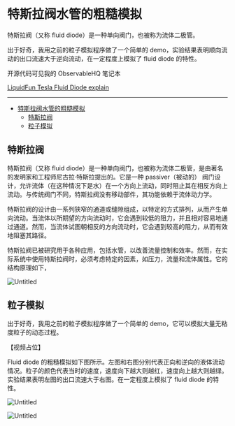 # 特斯拉阀水管的粗糙模拟

特斯拉阀（又称 fluid diode）是一种单向阀门，也被称为流体二极管。

出于好奇，我用之前的粒子模拟程序做了一个简单的 demo，实验结果表明顺向流动的出口流速大于逆向流动，在一定程度上模拟了 fluid diode 的特性。

开源代码可见我的 ObservableHQ 笔记本

[LiquidFun Tesla Fluid Diode explain](https://observablehq.com/@listenzcc/liquidfun-tesla-fluid-diode-explain)

---
- [特斯拉阀水管的粗糙模拟](#特斯拉阀水管的粗糙模拟)
  - [特斯拉阀](#特斯拉阀)
  - [粒子模拟](#粒子模拟)


## 特斯拉阀

特斯拉阀（又称 fluid diode）是一种单向阀门，也被称为流体二极管，是由著名的发明家和工程师尼古拉·特斯拉提出的。它是一种 passiver（被动的） 阀门设计，允许流体（在这种情况下是水）在一个方向上流动，同时阻止其在相反方向上流动。与传统阀门不同，特斯拉阀没有移动部件，其功能依赖于流体动力学。

特斯拉阀的设计由一系列狭窄的通道或缝隙组成，以特定的方式排列，从而产生单向流动。当流体以所期望的方向流动时，它会遇到较低的阻力，并且相对容易地通过通道。然而，当流体试图朝相反的方向流动时，它会遇到较高的阻力，从而有效地阻塞其路径。

特斯拉阀已被研究用于各种应用，包括水管，以改善流量控制和效率。然而，在实际系统中使用特斯拉阀时，必须考虑特定的因素，如压力，流量和流体属性。它的结构原理如下，

![Untitled](%E7%89%B9%E6%96%AF%E6%8B%89%E9%98%80%E6%B0%B4%E7%AE%A1%E7%9A%84%E7%B2%97%E7%B3%99%E6%A8%A1%E6%8B%9F%20f23c05e770294b909062893e34ca5215/Untitled.png)

## 粒子模拟

出于好奇，我用之前的粒子模拟程序做了一个简单的 demo，它可以模拟大量无粘度粒子的动态过程。

【视频占位】

Fluid diode 的粗糙模拟如下图所示。左图和右图分别代表正向和逆向的液体流动情况。粒子的颜色代表当时的速度，速度向下越大则越红，速度向上越大则越绿。实验结果表明左图的出口流速大于右图。在一定程度上模拟了 fluid diode 的特性。

![Untitled](%E7%89%B9%E6%96%AF%E6%8B%89%E9%98%80%E6%B0%B4%E7%AE%A1%E7%9A%84%E7%B2%97%E7%B3%99%E6%A8%A1%E6%8B%9F%20f23c05e770294b909062893e34ca5215/Untitled%201.png)

![Untitled](%E7%89%B9%E6%96%AF%E6%8B%89%E9%98%80%E6%B0%B4%E7%AE%A1%E7%9A%84%E7%B2%97%E7%B3%99%E6%A8%A1%E6%8B%9F%20f23c05e770294b909062893e34ca5215/Untitled%202.png)